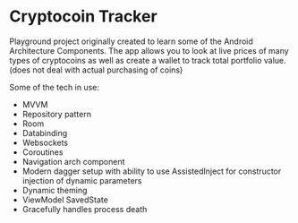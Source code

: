 <h1>Cryptocoin Tracker</h1>

Playground project originally created to learn some of the Android Architecture Components. 
The app allows you to look at live prices of many types of cryptocoins as well as create a wallet to track total portfolio value. (does not deal with actual purchasing of coins)

Some of the tech in use:
* MVVM
* Repository pattern
* Room
* Databinding
* Websockets
* Coroutines
* Navigation arch component
* Modern dagger setup with ability to use AssistedInject for constructor injection of dynamic parameters
* Dynamic theming
* ViewModel SavedState
* Gracefully handles process death

